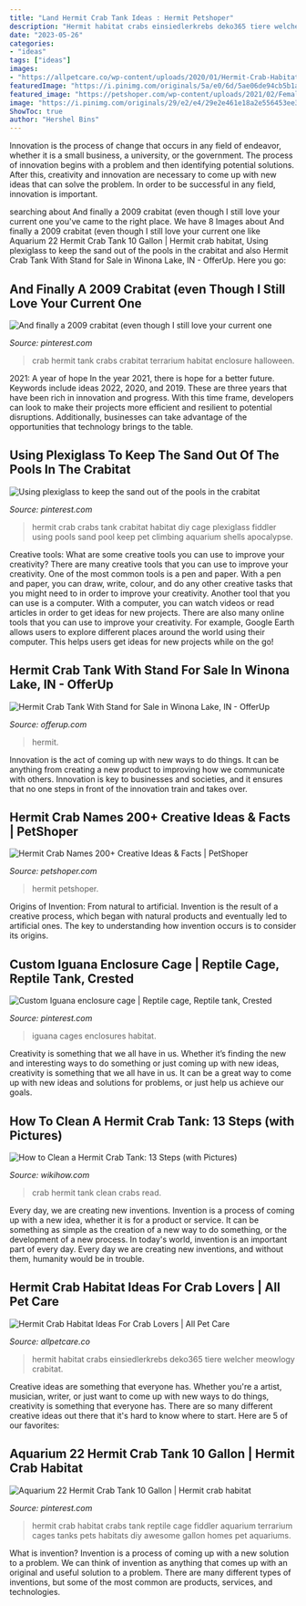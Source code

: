 ```yaml
---
title: "Land Hermit Crab Tank Ideas : Hermit Petshoper"
description: "Hermit habitat crabs einsiedlerkrebs deko365 tiere welcher meowlogy crabitat"
date: "2023-05-26"
categories:
- "ideas"
tags: ["ideas"]
images:
- "https://allpetcare.co/wp-content/uploads/2020/01/Hermit-Crab-Habitat-Ideas-8.jpg"
featuredImage: "https://i.pinimg.com/originals/5a/e0/6d/5ae06de94cb5b1af5b74e56853bf9d88.jpg"
featured_image: "https://petshoper.com/wp-content/uploads/2021/02/Female-Hermit-Crab-Names-696x464.png"
image: "https://i.pinimg.com/originals/29/e2/e4/29e2e461e18a2e556453ee3298caa347.jpg"
ShowToc: true
author: "Hershel Bins"
---
```



Innovation is the process of change that occurs in any field of endeavor, whether it is a small business, a university, or the government. The process of innovation begins with a problem and then identifying potential solutions. After this, creativity and innovation are necessary to come up with new ideas that can solve the problem. In order to be successful in any field, innovation is important.

	

		
searching about And finally a 2009 crabitat (even though I still love your current one you've came to the right place. We have 8 Images about And finally a 2009 crabitat (even though I still love your current one like Aquarium 22 Hermit Crab Tank 10 Gallon | Hermit crab habitat, Using plexiglass to keep the sand out of the pools in the crabitat and also Hermit Crab Tank With Stand for Sale in Winona Lake, IN - OfferUp. Here you go:
		
    
## And Finally A 2009 Crabitat (even Though I Still Love Your Current One

<img loading=lazy src="https://i.pinimg.com/originals/5a/e0/6d/5ae06de94cb5b1af5b74e56853bf9d88.jpg" onerror="this.onerror=null;this.src='https://tse2.mm.bing.net/th?id=OIP.r9h3_SBYiQPXWI5kLvUSqgHaFj&amp;pid=15.1';" alt="And finally a 2009 crabitat (even though I still love your current one">

_Source: pinterest.com_

>crab hermit tank crabs crabitat terrarium habitat enclosure halloween. 

	

2021: A year of hope
In the year 2021, there is hope for a better future. Keywords include ideas 2022, 2020, and 2019. These are three years that have been rich in innovation and progress. With this time frame, developers can look to make their projects more efficient and resilient to potential disruptions. Additionally, businesses can take advantage of the opportunities that technology brings to the table.

    
## Using Plexiglass To Keep The Sand Out Of The Pools In The Crabitat

<img loading=lazy src="https://i.pinimg.com/originals/25/ac/fc/25acfcc2f9ae34d357b2e81734e8dae6.jpg" onerror="this.onerror=null;this.src='https://tse3.mm.bing.net/th?id=OIP.cVztXrG4UT1LHUQwFomnswHaFj&amp;pid=15.1';" alt="Using plexiglass to keep the sand out of the pools in the crabitat">

_Source: pinterest.com_

>hermit crab crabs tank crabitat habitat diy cage plexiglass fiddler using pools sand pool keep pet climbing aquarium shells apocalypse. 

	

Creative tools: What are some creative tools you can use to improve your creativity?
There are many creative tools that you can use to improve your creativity. One of the most common tools is a pen and paper. With a pen and paper, you can draw, write, colour, and do any other creative tasks that you might need to in order to improve your creativity. Another tool that you can use is a computer. With a computer, you can watch videos or read articles in order to get ideas for new projects. There are also many online tools that you can use to improve your creativity. For example, Google Earth allows users to explore different places around the world using their computer. This helps users get ideas for new projects while on the go!

    
## Hermit Crab Tank With Stand For Sale In Winona Lake, IN - OfferUp

<img loading=lazy src="https://images.offerup.com/cvuV7hqy-fTiypJHygHv-1XjjcE=/600x964/2d8e/2d8e6c14d6d84a388fffaa469370cefe.jpg" onerror="this.onerror=null;this.src='https://tse2.mm.bing.net/th?id=OIP.SsR3Ria-SKy-GZfR6ndShQHaL5&amp;pid=15.1';" alt="Hermit Crab Tank With Stand for Sale in Winona Lake, IN - OfferUp">

_Source: offerup.com_

>hermit. 

	

Innovation is the act of coming up with new ways to do things. It can be anything from creating a new product to improving how we communicate with others. Innovation is key to businesses and societies, and it ensures that no one steps in front of the innovation train and takes over.

    
## Hermit Crab Names 200+ Creative Ideas &amp; Facts | PetShoper

<img loading=lazy src="https://petshoper.com/wp-content/uploads/2021/02/Female-Hermit-Crab-Names-696x464.png" onerror="this.onerror=null;this.src='https://tse3.mm.bing.net/th?id=OIP.pY1F84_EN1yEykIClGCiVgHaE8&amp;pid=15.1';" alt="Hermit Crab Names 200+ Creative Ideas &amp; Facts | PetShoper">

_Source: petshoper.com_

>hermit petshoper. 

	

Origins of Invention: From natural to artificial.
Invention is the result of a creative process, which began with natural products and eventually led to artificial ones. The key to understanding how invention occurs is to consider its origins.

    
## Custom Iguana Enclosure Cage | Reptile Cage, Reptile Tank, Crested

<img loading=lazy src="https://i.pinimg.com/736x/11/d4/ba/11d4ba8025f62354df8c65a4bd1aa951.jpg" onerror="this.onerror=null;this.src='https://tse4.mm.bing.net/th?id=OIP.waihYZfaofqL3QL0e6aeggHaLS&amp;pid=15.1';" alt="Custom Iguana enclosure cage | Reptile cage, Reptile tank, Crested">

_Source: pinterest.com_

>iguana cages enclosures habitat. 

	

Creativity is something that we all have in us. Whether it’s finding the new and interesting ways to do something or just coming up with new ideas, creativity is something that we all have in us. It can be a great way to come up with new ideas and solutions for problems, or just help us achieve our goals.

    
## How To Clean A Hermit Crab Tank: 13 Steps (with Pictures)

<img loading=lazy src="http://www.wikihow.com/images/e/ea/Clean-a-Hermit-Crab-Tank-Step-13.jpg" onerror="this.onerror=null;this.src='https://tse2.mm.bing.net/th?id=OIP.k9_RT83cGJ6pn7oC-NiusAHaFj&amp;pid=15.1';" alt="How to Clean a Hermit Crab Tank: 13 Steps (with Pictures)">

_Source: wikihow.com_

>crab hermit tank clean crabs read. 

	

Every day, we are creating new inventions.
Invention is a process of coming up with a new idea, whether it is for a product or service. It can be something as simple as the creation of a new way to do something, or the development of a new process. In today's world, invention is an important part of every day. Every day we are creating new inventions, and without them, humanity would be in trouble.

    
## Hermit Crab Habitat Ideas For Crab Lovers | All Pet Care

<img loading=lazy src="https://allpetcare.co/wp-content/uploads/2020/01/Hermit-Crab-Habitat-Ideas-8.jpg" onerror="this.onerror=null;this.src='https://tse4.mm.bing.net/th?id=OIP.1lyd6eKqg3Dr3vkEk_dT4wHaKG&amp;pid=15.1';" alt="Hermit Crab Habitat Ideas For Crab Lovers | All Pet Care">

_Source: allpetcare.co_

>hermit habitat crabs einsiedlerkrebs deko365 tiere welcher meowlogy crabitat. 

	

Creative ideas are something that everyone has. Whether you're a artist, musician, writer, or just want to come up with new ways to do things, creativity is something that everyone has. There are so many different creative ideas out there that it's hard to know where to start. Here are 5 of our favorites: 

    
## Aquarium 22 Hermit Crab Tank 10 Gallon | Hermit Crab Habitat

<img loading=lazy src="https://i.pinimg.com/originals/29/e2/e4/29e2e461e18a2e556453ee3298caa347.jpg" onerror="this.onerror=null;this.src='https://tse2.mm.bing.net/th?id=OIP.y6w0BbYvsWsMbPnh9ektUwHaFj&amp;pid=15.1';" alt="Aquarium 22 Hermit Crab Tank 10 Gallon | Hermit crab habitat">

_Source: pinterest.com_

>hermit crab habitat crabs tank reptile cage fiddler aquarium terrarium cages tanks pets habitats diy awesome gallon homes pet aquariums. 

	

What is invention?
Invention is a process of coming up with a new solution to a problem. We can think of invention as anything that comes up with an original and useful solution to a problem. There are many different types of inventions, but some of the most common are products, services, and technologies.

